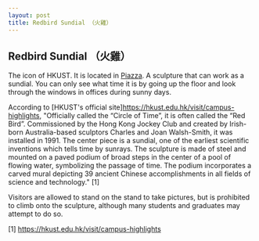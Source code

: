 ```yaml
---
layout: post
title: Redbird Sundial （火雞）
---
```

## Redbird Sundial （火雞）

The icon of HKUST. It is located in [Piazza](). A sculpture that can work as a sundial. You can only see what time it is by going up the floor and look through the windows in offices during sunny days.

According to [HKUST's official site]<https://hkust.edu.hk/visit/campus-highlights>, "Officially called the “Circle of Time”, it is often called the “Red Bird”. Commissioned by the Hong Kong Jockey Club and created by Irish-born Australia-based sculptors Charles and Joan Walsh-Smith, it was installed in 1991. The center piece is a sundial, one of the earliest scientific inventions which tells time by sunrays. The sculpture is made of steel and mounted on a paved podium of broad steps in the center of a pool of flowing water, symbolizing the passage of time. The podium incorporates a carved mural depicting 39 ancient Chinese accomplishments in all fields of science and technology." [1]

Visitors are allowed to stand on the stand to take pictures, but is prohibited to climb onto the sculpture, although many students and graduates may attempt to do so.

[1] <https://hkust.edu.hk/visit/campus-highlights>
